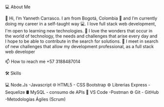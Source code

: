 💻 About Me

👋 Hi, I’m Yanneth Carrasco. I am from Bogotá, Colombia 📍 and I’m currently doing my career in a self-taught way 💻. I love full stack web development, I'm open to learning new technologies.
🤔 I love the wonders that occur in the world of technology, the needs and challenges that arise every day and I hope to be able to contribute in the search for solutions.
💼 I meet in search of new challenges that allow my development professional, as a full stack web developer

📫 How to reach me +57 3188487014

🛠  Skills

💻 Node.Js -Javascript
🌐  HTML5 - CSS Bootstrap
⚙️ Librerias Express - Sequelize
🛢  MySQL - consumo de APIs
🔧  VS Code -Postman
⚙️  Git - GitHub -Metodologías Ágiles (Scrum)
